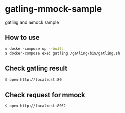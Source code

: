 # gatling-mmock-sample
gatling and mmock sample

## How to use

```sh
$ docker-compose up --build
$ docker-compose exec gatling /gatling/bin/gatling.sh
```

## Check gatling result

```sh
$ open http://localhost:80
```

## Check request for mmock

```sh
$ open http://localhost:8082
```
